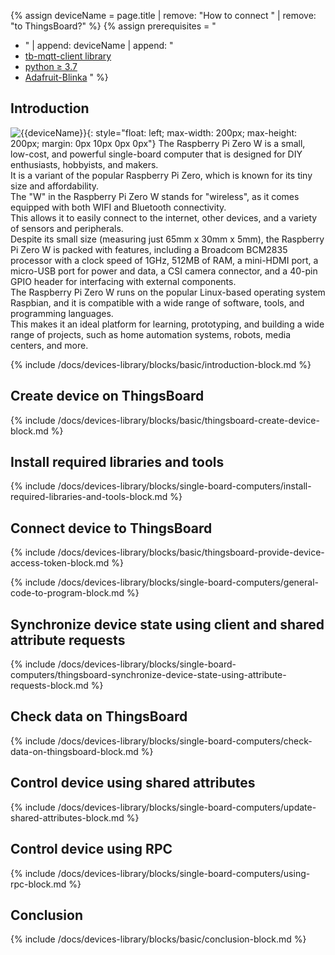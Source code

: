 
{% assign deviceName = page.title | remove: "How to connect " | remove: "to ThingsBoard?" %}
{% assign prerequisites = "
- " | append: deviceName | append: "
- [tb-mqtt-client library](https://pypi.org/project/tb-mqtt-client/)
- [python ≥ 3.7](https://www.python.org/)
- [Adafruit-Blinka](https://pypi.org/project/Adafruit-Blinka/) "
 %}

## Introduction

![{{deviceName}}](https://img.thingsboard.io/devices-library/{{page.deviceImageFileName}}){: style="float: left; max-width: 200px; max-height: 200px; margin: 0px 10px 0px 0px"}
The Raspberry Pi Zero W is a small, low-cost, and powerful single-board computer that is designed for DIY enthusiasts, hobbyists, and makers.  
 It is a variant of the popular Raspberry Pi Zero, which is known for its tiny size and affordability.  
 The "W" in the Raspberry Pi Zero W stands for "wireless", as it comes equipped with both WIFI and Bluetooth connectivity.  
 This allows it to easily connect to the internet, other devices, and a variety of sensors and peripherals.  
Despite its small size (measuring just 65mm x 30mm x 5mm), the Raspberry Pi Zero W is packed with features, including a Broadcom BCM2835 processor with a clock speed of 1GHz, 512MB of RAM, a mini-HDMI port, a micro-USB port for power and data, a CSI camera connector, and a 40-pin GPIO header for interfacing with external components.  
 The Raspberry Pi Zero W runs on the popular Linux-based operating system Raspbian, and it is compatible with a wide range of software, tools, and programming languages.  
This makes it an ideal platform for learning, prototyping, and building a wide range of projects, such as home automation systems, robots, media centers, and more.  


{% include /docs/devices-library/blocks/basic/introduction-block.md %}

## Create device on ThingsBoard

{% include /docs/devices-library/blocks/basic/thingsboard-create-device-block.md %}

## Install required libraries and tools

{% include /docs/devices-library/blocks/single-board-computers/install-required-libraries-and-tools-block.md %}

## Connect device to ThingsBoard

{% include /docs/devices-library/blocks/basic/thingsboard-provide-device-access-token-block.md %}

{% include /docs/devices-library/blocks/single-board-computers/general-code-to-program-block.md %}

## Synchronize device state using client and shared attribute requests
{% include /docs/devices-library/blocks/single-board-computers/thingsboard-synchronize-device-state-using-attribute-requests-block.md %}

## Check data on ThingsBoard

{% include /docs/devices-library/blocks/single-board-computers/check-data-on-thingsboard-block.md %}

## Control device using shared attributes

{% include /docs/devices-library/blocks/single-board-computers/update-shared-attributes-block.md %}

## Control device using RPC

{% include /docs/devices-library/blocks/single-board-computers/using-rpc-block.md %}

## Conclusion

{% include /docs/devices-library/blocks/basic/conclusion-block.md %}
